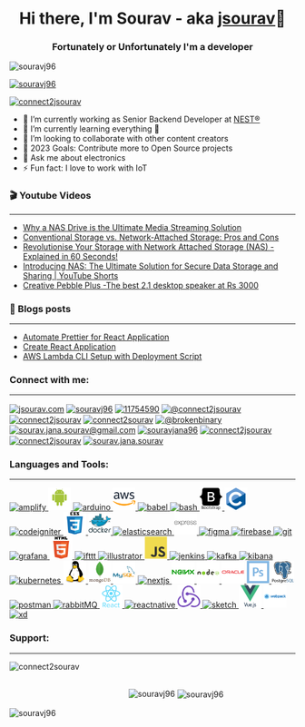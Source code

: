 <h1 align="center">Hi there, I'm Sourav - aka <a href="https://jsourav.com" target="_blank" >jsourav</a>👋</h1>
<h3 align="center">Fortunately or Unfortunately I'm a developer</h3>

<p align="left"> <img src="https://komarev.com/ghpvc/?username=souravj96&label=Profile%20views&color=0e75b6&style=flat" alt="souravj96" /> </p>

<p align="left"> <a href="https://github.com/ryo-ma/github-profile-trophy"><img src="https://github-profile-trophy.vercel.app/?username=souravj96" alt="souravj96" /></a> </p>

<p align="left"> <a href="https://twitter.com/connect2jsourav" target="blank"><img src="https://img.shields.io/twitter/follow/connect2jsourav?logo=twitter&style=for-the-badge" alt="connect2jsourav" /></a> </p>

- 🔭 I’m currently working as Senior Backend Developer at [NEST®](https://nes.tech)
- 🌱 I’m currently learning everything 🤣
- 👯 I’m looking to collaborate with other content creators
- 🥅 2023 Goals: Contribute more to Open Source projects
- 💬 Ask me about electronics
- ⚡ Fun fact: I love to work with IoT

### 🎬 Youtube Videos
---
<!-- YOUTUBE:START -->
- [Why a NAS Drive is the Ultimate Media Streaming Solution](https://www.youtube.com/watch?v=fy0QHrFihNQ)
- [Conventional Storage vs. Network-Attached Storage: Pros and Cons](https://www.youtube.com/watch?v=0W_VS3cWtKo)
- [Revolutionise Your Storage with Network Attached Storage &lpar;NAS&rpar; - Explained in 60 Seconds!](https://www.youtube.com/watch?v=y72DHTUf-o4)
- [Introducing NAS: The Ultimate Solution for Secure Data Storage and Sharing | YouTube Shorts](https://www.youtube.com/watch?v=j9j65vhAiUM)
- [Creative Pebble Plus -The best 2.1 desktop speaker at Rs 3000](https://www.youtube.com/watch?v=bBCH8xhdTKg)
<!-- YOUTUBE:END -->

### 📕 Blogs posts
---
<!-- BLOG-POST-LIST:START -->
- [Automate Prettier for React Application](https://connect2jsourav.medium.com/automate-prettier-for-react-application-647410540d6?source=rss-55fdaffa4e47------2)
- [Create React Application](https://connect2jsourav.medium.com/create-react-application-cadcd2fc4c7d?source=rss-55fdaffa4e47------2)
- [AWS Lambda CLI Setup with Deployment Script](https://connect2jsourav.medium.com/aws-lambda-cli-setup-with-deployment-script-6cbdbd81fd19?source=rss-55fdaffa4e47------2)
<!-- BLOG-POST-LIST:END -->

<h3 align="left">Connect with me:</h3>
<hr/>
<p align="left">
<a href="https://jsourav.com" target="blank"><img align="center" src="https://cdn.simpleicons.org/internetexplorer" alt="jsourav.com" height="30" width="40" /></a>
<a href="https://www.npmjs.com/~souravj96" target="blank"><img align="center" src="https://cdn.simpleicons.org/npm" alt="souravj96" height="30" width="40" /></a>
<a href="https://stackoverflow.com/users/11754590" target="blank"><img align="center" src="https://cdn.simpleicons.org/stackoverflow" alt="11754590" height="30" width="40" /></a>
<a href="https://medium.com/@connect2jsourav" target="blank"><img align="center" src="https://cdn.simpleicons.org/medium" alt="@connect2jsourav" height="30" width="40" /></a>
<a href="https://www.instructables.com/member/connect2jsourav" target="blank"><img align="center" src="https://cdn.simpleicons.org/instructables" alt="connect2jsourav" height="30" width="40" /></a>
<a href="https://dev.to/connect2sourav" target="blank"><img align="center" src="https://cdn.simpleicons.org/devdotto" alt="connect2sourav" height="30" width="40" /></a>
<a href="https://www.youtube.com/c/@brokenbinary" target="blank"><img align="center" src="https://cdn.simpleicons.org/youtubestudio" alt="@brokenbinary" height="30" width="40" /></a>
<a href="mailto:sourav.jana.sourav@gmail.com" target="blank"><img align="center" src="https://cdn.simpleicons.org/gmail" alt="sourav.jana.sourav@gmail.com" height="30" width="40" /></a>
<a href="https://linkedin.com/in/souravjana96" target="blank"><img align="center" src="https://cdn.simpleicons.org/linkedin" alt="souravjana96" height="30" width="40" /></a>
<a href="https://twitter.com/connect2jsourav" target="blank"><img align="center" src="https://cdn.simpleicons.org/twitter" alt="connect2jsourav" height="30" width="40" /></a>
<a href="https://instagram.com/connect2jsourav" target="blank"><img align="center" src="https://cdn.simpleicons.org/instagram" alt="connect2jsourav" height="30" width="40" /></a>
<a href="https://fb.com/sourav.jana.sourav" target="blank"><img align="center" src="https://cdn.simpleicons.org/facebook" alt="sourav.jana.sourav" height="30" width="40" /></a>
</p>

<h3 align="left">Languages and Tools:</h3>
<hr/>
<p align="left"> <a href="https://aws.amazon.com/amplify/" target="_blank" rel="noreferrer"> <img src="https://docs.amplify.aws/assets/logo-dark.svg" alt="amplify" width="40" height="40"/> </a> <a href="https://developer.android.com" target="_blank" rel="noreferrer"> <img src="https://raw.githubusercontent.com/devicons/devicon/master/icons/android/android-original-wordmark.svg" alt="android" width="40" height="40"/> </a> <a href="https://www.arduino.cc/" target="_blank" rel="noreferrer"> <img src="https://cdn.worldvectorlogo.com/logos/arduino-1.svg" alt="arduino" width="40" height="40"/> </a> <a href="https://aws.amazon.com" target="_blank" rel="noreferrer"> <img src="https://raw.githubusercontent.com/devicons/devicon/master/icons/amazonwebservices/amazonwebservices-original-wordmark.svg" alt="aws" width="40" height="40"/> </a> <a href="https://babeljs.io/" target="_blank" rel="noreferrer"> <img src="https://www.vectorlogo.zone/logos/babeljs/babeljs-icon.svg" alt="babel" width="40" height="40"/> </a> <a href="https://www.gnu.org/software/bash/" target="_blank" rel="noreferrer"> <img src="https://www.vectorlogo.zone/logos/gnu_bash/gnu_bash-icon.svg" alt="bash" width="40" height="40"/> </a> <a href="https://getbootstrap.com" target="_blank" rel="noreferrer"> <img src="https://raw.githubusercontent.com/devicons/devicon/master/icons/bootstrap/bootstrap-plain-wordmark.svg" alt="bootstrap" width="40" height="40"/> </a> <a href="https://www.cprogramming.com/" target="_blank" rel="noreferrer"> <img src="https://raw.githubusercontent.com/devicons/devicon/master/icons/c/c-original.svg" alt="c" width="40" height="40"/> </a> <a href="https://codeigniter.com" target="_blank" rel="noreferrer"> <img src="https://cdn.worldvectorlogo.com/logos/codeigniter.svg" alt="codeigniter" width="40" height="40"/> </a> <a href="https://www.w3schools.com/css/" target="_blank" rel="noreferrer"> <img src="https://raw.githubusercontent.com/devicons/devicon/master/icons/css3/css3-original-wordmark.svg" alt="css3" width="40" height="40"/> </a> <a href="https://www.docker.com/" target="_blank" rel="noreferrer"> <img src="https://raw.githubusercontent.com/devicons/devicon/master/icons/docker/docker-original-wordmark.svg" alt="docker" width="40" height="40"/> </a> <a href="https://www.elastic.co" target="_blank" rel="noreferrer"> <img src="https://www.vectorlogo.zone/logos/elastic/elastic-icon.svg" alt="elasticsearch" width="40" height="40"/> </a> <a href="https://expressjs.com" target="_blank" rel="noreferrer"> <img src="https://raw.githubusercontent.com/devicons/devicon/master/icons/express/express-original-wordmark.svg" alt="express" width="40" height="40"/> </a> <a href="https://www.figma.com/" target="_blank" rel="noreferrer"> <img src="https://www.vectorlogo.zone/logos/figma/figma-icon.svg" alt="figma" width="40" height="40"/> </a> <a href="https://firebase.google.com/" target="_blank" rel="noreferrer"> <img src="https://www.vectorlogo.zone/logos/firebase/firebase-icon.svg" alt="firebase" width="40" height="40"/> </a> <a href="https://git-scm.com/" target="_blank" rel="noreferrer"> <img src="https://www.vectorlogo.zone/logos/git-scm/git-scm-icon.svg" alt="git" width="40" height="40"/> </a> <a href="https://grafana.com" target="_blank" rel="noreferrer"> <img src="https://www.vectorlogo.zone/logos/grafana/grafana-icon.svg" alt="grafana" width="40" height="40"/> </a> <a href="https://www.w3.org/html/" target="_blank" rel="noreferrer"> <img src="https://raw.githubusercontent.com/devicons/devicon/master/icons/html5/html5-original-wordmark.svg" alt="html5" width="40" height="40"/> </a> <a href="https://ifttt.com/" target="_blank" rel="noreferrer"> <img src="https://www.vectorlogo.zone/logos/ifttt/ifttt-ar21.svg" alt="ifttt" width="40" height="40"/> </a> <a href="https://www.adobe.com/in/products/illustrator.html" target="_blank" rel="noreferrer"> <img src="https://www.vectorlogo.zone/logos/adobe_illustrator/adobe_illustrator-icon.svg" alt="illustrator" width="40" height="40"/> </a> <a href="https://developer.mozilla.org/en-US/docs/Web/JavaScript" target="_blank" rel="noreferrer"> <img src="https://raw.githubusercontent.com/devicons/devicon/master/icons/javascript/javascript-original.svg" alt="javascript" width="40" height="40"/> </a> <a href="https://www.jenkins.io" target="_blank" rel="noreferrer"> <img src="https://www.vectorlogo.zone/logos/jenkins/jenkins-icon.svg" alt="jenkins" width="40" height="40"/> </a> <a href="https://kafka.apache.org/" target="_blank" rel="noreferrer"> <img src="https://www.vectorlogo.zone/logos/apache_kafka/apache_kafka-icon.svg" alt="kafka" width="40" height="40"/> </a> <a href="https://www.elastic.co/kibana" target="_blank" rel="noreferrer"> <img src="https://www.vectorlogo.zone/logos/elasticco_kibana/elasticco_kibana-icon.svg" alt="kibana" width="40" height="40"/> </a> <a href="https://kubernetes.io" target="_blank" rel="noreferrer"> <img src="https://www.vectorlogo.zone/logos/kubernetes/kubernetes-icon.svg" alt="kubernetes" width="40" height="40"/> </a> <a href="https://www.linux.org/" target="_blank" rel="noreferrer"> <img src="https://raw.githubusercontent.com/devicons/devicon/master/icons/linux/linux-original.svg" alt="linux" width="40" height="40"/> </a> <a href="https://www.mongodb.com/" target="_blank" rel="noreferrer"> <img src="https://raw.githubusercontent.com/devicons/devicon/master/icons/mongodb/mongodb-original-wordmark.svg" alt="mongodb" width="40" height="40"/> </a> <a href="https://www.mysql.com/" target="_blank" rel="noreferrer"> <img src="https://raw.githubusercontent.com/devicons/devicon/master/icons/mysql/mysql-original-wordmark.svg" alt="mysql" width="40" height="40"/> </a> <a href="https://nextjs.org/" target="_blank" rel="noreferrer"> <img src="https://cdn.worldvectorlogo.com/logos/nextjs-2.svg" alt="nextjs" width="40" height="40"/> </a> <a href="https://www.nginx.com" target="_blank" rel="noreferrer"> <img src="https://raw.githubusercontent.com/devicons/devicon/master/icons/nginx/nginx-original.svg" alt="nginx" width="40" height="40"/> </a> <a href="https://nodejs.org" target="_blank" rel="noreferrer"> <img src="https://raw.githubusercontent.com/devicons/devicon/master/icons/nodejs/nodejs-original-wordmark.svg" alt="nodejs" width="40" height="40"/> </a> <a href="https://www.oracle.com/" target="_blank" rel="noreferrer"> <img src="https://raw.githubusercontent.com/devicons/devicon/master/icons/oracle/oracle-original.svg" alt="oracle" width="40" height="40"/> </a> <a href="https://www.photoshop.com/en" target="_blank" rel="noreferrer"> <img src="https://raw.githubusercontent.com/devicons/devicon/master/icons/photoshop/photoshop-line.svg" alt="photoshop" width="40" height="40"/> </a> <a href="https://www.postgresql.org" target="_blank" rel="noreferrer"> <img src="https://raw.githubusercontent.com/devicons/devicon/master/icons/postgresql/postgresql-original-wordmark.svg" alt="postgresql" width="40" height="40"/> </a> <a href="https://postman.com" target="_blank" rel="noreferrer"> <img src="https://www.vectorlogo.zone/logos/getpostman/getpostman-icon.svg" alt="postman" width="40" height="40"/> </a> <a href="https://www.rabbitmq.com" target="_blank" rel="noreferrer"> <img src="https://www.vectorlogo.zone/logos/rabbitmq/rabbitmq-icon.svg" alt="rabbitMQ" width="40" height="40"/> </a> <a href="https://reactjs.org/" target="_blank" rel="noreferrer"> <img src="https://raw.githubusercontent.com/devicons/devicon/master/icons/react/react-original-wordmark.svg" alt="react" width="40" height="40"/> </a> <a href="https://reactnative.dev/" target="_blank" rel="noreferrer"> <img src="https://reactnative.dev/img/header_logo.svg" alt="reactnative" width="40" height="40"/> </a> <a href="https://redux.js.org" target="_blank" rel="noreferrer"> <img src="https://raw.githubusercontent.com/devicons/devicon/master/icons/redux/redux-original.svg" alt="redux" width="40" height="40"/> </a> <a href="https://www.sketch.com/" target="_blank" rel="noreferrer"> <img src="https://www.vectorlogo.zone/logos/sketchapp/sketchapp-icon.svg" alt="sketch" width="40" height="40"/> </a> <a href="https://vuejs.org/" target="_blank" rel="noreferrer"> <img src="https://raw.githubusercontent.com/devicons/devicon/master/icons/vuejs/vuejs-original-wordmark.svg" alt="vuejs" width="40" height="40"/> </a> <a href="https://webpack.js.org" target="_blank" rel="noreferrer"> <img src="https://raw.githubusercontent.com/devicons/devicon/d00d0969292a6569d45b06d3f350f463a0107b0d/icons/webpack/webpack-original-wordmark.svg" alt="webpack" width="40" height="40"/> </a> <a href="https://www.adobe.com/products/xd.html" target="_blank" rel="noreferrer"> <img src="https://cdn.worldvectorlogo.com/logos/adobe-xd.svg" alt="xd" width="40" height="40"/> </a> </p>

<h3 align="left">Support:</h3>
<hr/>
<p><a href="https://www.buymeacoffee.com/connect2sourav"> <img align="left" src="https://cdn.buymeacoffee.com/buttons/v2/default-yellow.png" height="50" width="210" alt="connect2sourav" /></a></p><br><br>

<p></p>

<p><img align="left" src="https://github-readme-stats.vercel.app/api/top-langs?username=souravj96&show_icons=true&locale=en&layout=compact" alt="souravj96" /></p>

<p>&nbsp;<img align="center" src="https://github-readme-stats.vercel.app/api?username=souravj96&show_icons=true&locale=en" alt="souravj96" /></p>

<p><img align="center" src="https://github-readme-streak-stats.herokuapp.com/?user=souravj96&" alt="souravj96" /></p>
